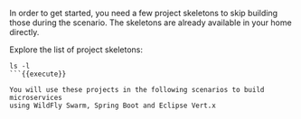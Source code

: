 In order to get started, you need a few project skeletons to skip building those during 
the scenario. The skeletons are already available in your home directly.

Explore the list of project skeletons:

```
ls -l
```{{execute}}

You will use these projects in the following scenarios to build microservices 
using WildFly Swarm, Spring Boot and Eclipse Vert.x

